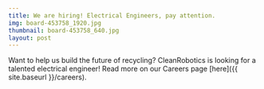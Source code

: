 ```yaml
---
title: We are hiring! Electrical Engineers, pay attention.
img: board-453758_1920.jpg
thumbnail: board-453758_640.jpg
layout: post
---
```


Want to help us build the future of recycling? CleanRobotics is looking for a talented electrical engineer! Read more on our Careers page [here]({{ site.baseurl }}/careers).
